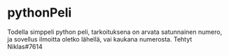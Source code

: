 # pythonPeli
Todella simppeli python peli, tarkoituksena on arvata satunnainen numero, ja sovellus ilmoitta oletko lähellä, vai kaukana numerosta.
Tehtyt Niklas#7614
